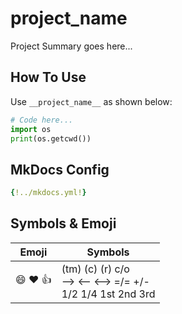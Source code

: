 <!--
 Copyright (c) __current_year__ __author__
-->


# __project_name__

Project Summary goes here...

## How To Use
Use `__project_name__` as shown below:

```python
# Code here...
import os
print(os.getcwd())
```

## MkDocs Config

```yaml
{!../mkdocs.yml!}
```

## Symbols & Emoji
| Emoji | Symbols |
|---|---|
|:smile: :heart: :thumbsup: | (tm)  (c)  (r)  c/o <br/> -->  <--  <-->  =/=  +/- <br/> 1/2 1/4 1st  2nd  3rd|